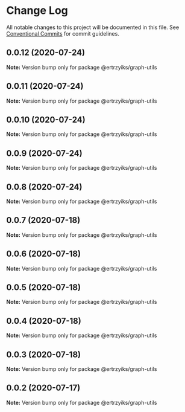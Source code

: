 # Change Log

All notable changes to this project will be documented in this file.
See [Conventional Commits](https://conventionalcommits.org) for commit guidelines.

## 0.0.12 (2020-07-24)

**Note:** Version bump only for package @ertrzyiks/graph-utils





## 0.0.11 (2020-07-24)

**Note:** Version bump only for package @ertrzyiks/graph-utils





## 0.0.10 (2020-07-24)

**Note:** Version bump only for package @ertrzyiks/graph-utils





## 0.0.9 (2020-07-24)

**Note:** Version bump only for package @ertrzyiks/graph-utils





## 0.0.8 (2020-07-24)

**Note:** Version bump only for package @ertrzyiks/graph-utils





## 0.0.7 (2020-07-18)

**Note:** Version bump only for package @ertrzyiks/graph-utils





## 0.0.6 (2020-07-18)

**Note:** Version bump only for package @ertrzyiks/graph-utils





## 0.0.5 (2020-07-18)

**Note:** Version bump only for package @ertrzyiks/graph-utils





## 0.0.4 (2020-07-18)

**Note:** Version bump only for package @ertrzyiks/graph-utils





## 0.0.3 (2020-07-18)

**Note:** Version bump only for package @ertrzyiks/graph-utils





## 0.0.2 (2020-07-17)

**Note:** Version bump only for package @ertrzyiks/graph-utils
